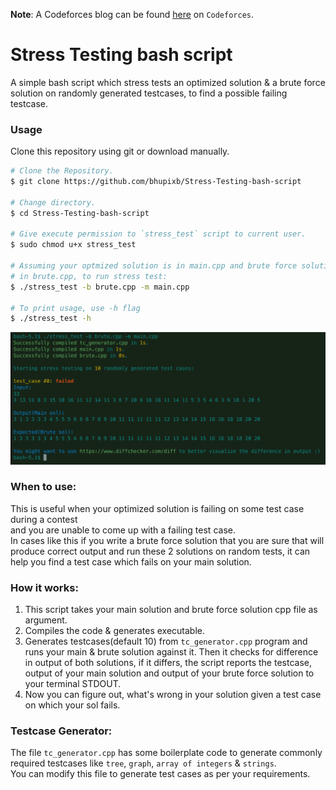 **Note**: A Codeforces blog can be found [here](https://codeforces.com/blog/entry/78985) on `Codeforces`.
# Stress Testing bash script

A simple bash script which stress tests an optimized solution & a brute
force solution on randomly generated testcases, to find a possible failing testcase.<br>

### Usage
Clone this repository using git or download manually.

```bash
# Clone the Repository.
$ git clone https://github.com/bhupixb/Stress-Testing-bash-script

# Change directory.
$ cd Stress-Testing-bash-script

# Give execute permission to `stress_test` script to current user.
$ sudo chmod u+x stress_test

# Assuming your optmized solution is in main.cpp and brute force solution 
# in brute.cpp, to run stress test:
$ ./stress_test -b brute.cpp -m main.cpp

# To print usage, use -h flag
$ ./stress_test -h
```
![Usage Screenshot](example.png "Sample Usage Screenshot")

### When to use:
This is useful when your optimized solution is failing on some test case during a contest<br>
and you are unable to come up with a failing test case. <br> 
In cases like this if you write a brute force solution that you are sure that will produce
correct output and run these 2 solutions on random tests, it can help
you find a test case which fails on your main solution.

### How it works:
1. This script takes your main solution and brute force solution cpp file as argument.
2. Compiles the code & generates executable.
3. Generates testcases(default 10) from `tc_generator.cpp` program and runs your main & brute solution
   against it. Then it checks for difference in output of both solutions, if it differs, the 
   script reports the testcase, output of your main solution and output of your brute force
   solution to your terminal STDOUT.
4. Now you can figure out, what's wrong in your solution given a test case on which your sol
   fails.

### Testcase Generator:
The file `tc_generator.cpp` has some boilerplate code to generate commonly
required testcases like `tree`, `graph`, `array of integers` & `strings`. <br>
You can modify this file to generate test cases as per your requirements.

